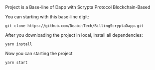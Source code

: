 Project is a Base-line of Dapp with Scrypta Protocol Blockchain-Based

You can starting with this base-line digit:

`git clone https://github.com/DeabitTech/BillingScryptaDapp.git`

After you downloading the project in local, install all dependencies:

`yarn install`

Now you can starting the project

`yarn start`
